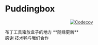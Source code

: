 # Puddingbox
<p align="center">
<a href="https://github.com/happytbs/TBST-server_document"><img alt="Codecov" src="https://img.shields.io/static/v1?label=%E7%89%88%E6%9C%AC&message=8.5.0&color=yellow"></a>
</p>
布丁工具箱放盒子的地方
**随缘更新**
</br>感谢 技术鸭与我们合作
